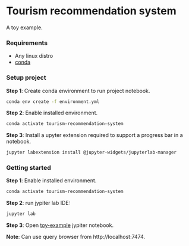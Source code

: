 # Tourism recommendation system

A toy example.

### Requirements

* Any linux distro
* [conda](https://www.anaconda.com/products/individual)

### Setup project

**Step 1**: Create conda environment to run project notebook.

```bash
conda env create -f environment.yml
```

**Step 2**: Enable installed environment.

```bash
conda activate tourism-recommendation-system
```

**Step 3**: Install a upyter extension required to support a progress bar in a notebook.

```bash
jupyter labextension install @jupyter-widgets/jupyterlab-manager
```

### Getting started

**Step 1**: Enable installed environment.

```bash
conda activate tourism-recommendation-system
```

**Step 2**: run jypiter lab IDE:

```bash
jupyter lab
```

**Step 3**: Open [toy-example](toy-example.ipynb) jypiter notebook.

**Note**: Can use query browser from http://localhost:7474.
